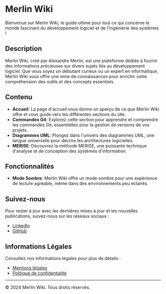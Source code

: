 # Merlin Wiki

Bienvenue sur Merlin Wiki, le guide ultime pour tout ce qui concerne le monde fascinant du développement logiciel et de l'ingénierie des systèmes !

## Description

Merlin Wiki, créé par Alexandre Merlin, est une plateforme dédiée à fournir des informations précieuses sur divers sujets liés au développement logiciel. Que vous soyez un débutant curieux ou un expert en informatique, Merlin Wiki vous offre une mine de connaissances pour enrichir votre compréhension des outils et des concepts essentiels.

## Contenu

- **Accueil**: La page d'accueil vous donne un aperçu de ce que Merlin Wiki offre et vous guide vers les différentes sections du site.
- **Commandes Git**: Explorez cette section pour apprendre et comprendre les commandes Git, essentielles pour la gestion de versions de vos projets.
- **Diagrammes UML**: Plongez dans l'univers des diagrammes UML, une langue universelle pour décrire les architectures logicielles.
- **MERISE**: Découvrez la méthode MERISE, une puissante technique d'analyse et de conception des systèmes d'information.

## Fonctionnalités

- **Mode Sombre**: Merlin Wiki offre un mode sombre pour une expérience de lecture agréable, même dans des environnements peu éclairés.

## Suivez-nous

Pour rester à jour avec les dernières mises à jour et les nouvelles publications, suivez-nous sur les réseaux sociaux :
- [LinkedIn](https://www.linkedin.com/in/alexandre-merlin-82a395a8/)
- [GitHub](https://github.com/Merlinovitch)

## Informations Légales

Consultez nos informations légales pour plus de détails :
- [Mentions légales](#)
- [Politique de confidentialité](#)

---

© 2024 Merlin Wiki. Tous droits réservés.

